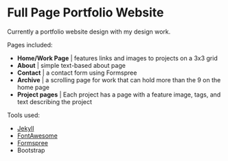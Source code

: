 # Full Page Portfolio Website
Currently a portfolio website design with my design work.

Pages included:

- **Home/Work Page** | features links and images to projects on a 3x3 grid
- **About** | simple text-based about page
- **Contact** | a contact form using Formspree
- **Archive** | a scrolling page for work that can hold more than the 9 on the home page
- **Project pages** | Each project has a page with a feature image, tags, and text describing the project

Tools used:

- [Jekyll](https://jekyllrb.com/)
- [FontAwesome](https://fontawesome.com/)
- [Formspree](https://formspree.io/)
- Bootstrap

